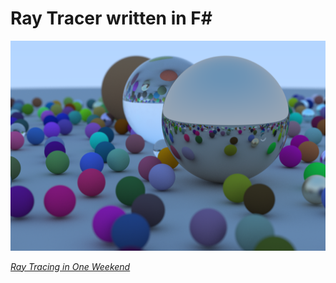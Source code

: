 # Ray Tracer written in F#

![](image/final.png)

[_Ray Tracing in One Weekend_](https://raytracing.github.io/books/RayTracingInOneWeekend.html)
